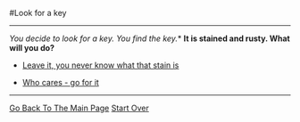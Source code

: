 #Look for a key

---

*You decide to look for a key. You find the key.**
**It is stained and rusty. What will you do?**

* [Leave it, you never know what that stain is](Dead-End.md)

* [Who cares - go for it](Ran-Away.md)


---

[Go Back To The Main Page](../README.md)
[Start Over](../beginning/intro.md)